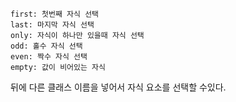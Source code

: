 
```
first: 첫번째 자식 선택
last: 마지막 자식 선택
only: 자식이 하나만 있을때 자식 선택 
odd: 홀수 자식 선택
even: 짝수 자식 선택
empty: 값이 비어있는 자식
```
뒤에 다른 클래스 이름을 넣어서 자식 요소를 선택할 수있다.
